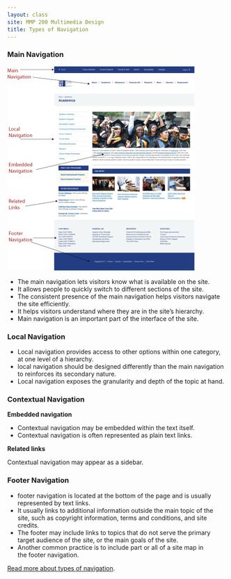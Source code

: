 ```yaml
---
layout: class
site: MMP 200 Multimedia Design
title: Types of Navigation
---
```

### Main Navigation

![cuny navigation](cuny-nav.gif)

- The main navigation lets visitors know what is available on the site.
- It allows people to quickly switch to different sections of the site.
- The consistent presence of the main navigation helps visitors navigate the site efficiently.
- It helps visitors understand where they are in the site’s hierarchy.
- Main navigation is an important part of the interface of the site.

### Local Navigation

- Local navigation provides access to other options within one category, at one level of a hierarchy.
- local navigation should be designed differently than the main navigation to reinforces its secondary nature.
- Local navigation exposes the granularity and depth of the topic at hand.

### Contextual Navigation

**Embedded navigation**

- Contextual navigation may be embedded within the text itself.
- Contextual navigation is often represented as plain text links.

**Related links**

Contextual navigation may appear as a sidebar.

### Footer Navigation

- footer navigation is located at the bottom of the page and is usually represented by text links.
- It usually links to additional information outside the main topic of the site, such as copyright information, terms and conditions, and site credits.
- The footer may include links to topics that do not serve the primary target audience of the site, or the main goals of the site.
- Another common practice is to include part or all of a site map in the footer navigation.

[Read more about types of navigation](https://www.safaribooksonline.com/library/view/designing-web-navigation/9780596528102/ch04.html).
